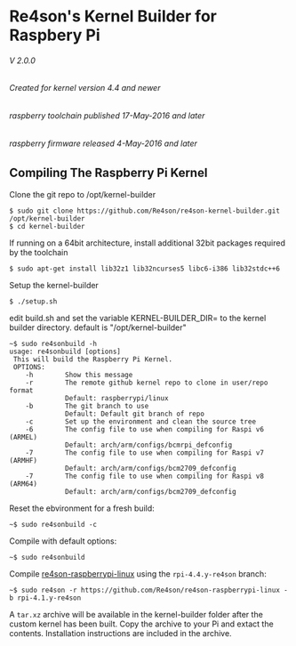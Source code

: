 # Re4son's Kernel Builder for Raspbery Pi
###### V 2.0.0
###### Created for kernel version 4.4 and newer
######             raspberry toolchain published 17-May-2016 and later
######             raspberry firmware released 4-May-2016 and later



## Compiling The Raspberry Pi Kernel

Clone the git repo to /opt/kernel-builder

```
$ sudo git clone https://github.com/Re4son/re4son-kernel-builder.git /opt/kernel-builder
$ cd kernel-builder
```

If running on a 64bit architecture, install additional 32bit packages required by the toolchain

```
$ sudo apt-get install lib32z1 lib32ncurses5 libc6-i386 lib32stdc++6
```

Setup the kernel-builder

```
$ ./setup.sh
```
edit build.sh and set the variable KERNEL-BUILDER_DIR= to the kernel builder directory.
default is "/opt/kernel-builder"

```
~$ sudo re4sonbuild -h
usage: re4sonbuild [options]
 This will build the Raspberry Pi Kernel.
 OPTIONS:
    -h        Show this message
    -r        The remote github kernel repo to clone in user/repo format
              Default: raspberrypi/linux
    -b        The git branch to use
              Default: Default git branch of repo
    -c        Set up the environment and clean the source tree
    -6        The config file to use when compiling for Raspi v6 (ARMEL)
              Default: arch/arm/configs/bcmrpi_defconfig
    -7        The config file to use when compiling for Raspi v7 (ARMHF)
              Default: arch/arm/configs/bcm2709_defconfig
    -7        The config file to use when compiling for Raspi v8 (ARM64)
              Default: arch/arm/configs/bcm2709_defconfig
```

Reset the ebvironment for a fresh build:

```
~$ sudo re4sonbuild -c
```
Compile with default options:

```
~$ sudo re4sonbuild
```

Compile [re4son-raspberrypi-linux][1] using the `rpi-4.4.y-re4son` branch:

```
~$ sudo re4son -r https://github.com/Re4son/re4son-raspberrypi-linux -b rpi-4.1.y-re4son
```

A `tar.xz` archive will be available in the kernel-builder folder
after the custom kernel has been built. Copy the archive to your Pi and extact the
contents. Installation instructions are included in the archive.


[1]: https://github.com/Re4son/re4son-raspberrypi-linux

